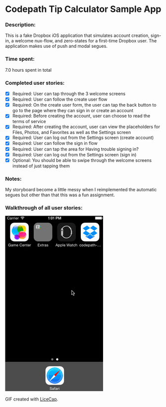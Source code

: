 # Codepath Tip Calculator Sample App

### Description:
This is a fake Dropbox iOS application that simulates account creation, sign-in, a welcome nux-flow, and zero-states for a first-time Dropbox user. The application makes use of push and modal segues.

### Time spent:
7.0 hours spent in total

### Completed user stories:
 * [x] Required: User can tap through the 3 welcome screens
 * [x] Required: User can follow the create user flow
 * [x] Required: On the create user form, the user can tap the back button to go to the page where they can sign in or create an account
 * [x] Required: Before creating the account, user can choose to read the terms of service
 * [x] Required: After creating the account, user can view the placeholders for Files, Photos, and Favorites as well as the Settings screen
 * [x] Required: User can log out from the Settings screen (create account)
 * [x] Required: User can follow the sign in flow
 * [x] Required: User can tap the area for Having trouble signing in?
 * [x] Required: User can log out from the Settings screen (sign in)
 * [x] Optional: You should be able to swipe through the welcome screens instead of just tapping them
 
### Notes:
My storyboard become a little messy when I reimplemented the automatic segues but other than that this was a fun assignment.

### Walkthrough of all user stories:
![Video Walkthrough](doogDropbox.gif)

GIF created with [LiceCap](http://www.cockos.com/licecap/).

